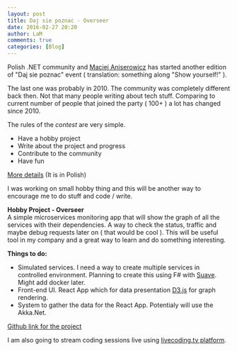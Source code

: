 ```yaml
---
layout: post
title: Daj sie poznac - Overseer
date: 2016-02-27 20:20
author: LaM
comments: true
categories: [Blog]
---
```

<p>Polish .NET community and <a href="http://www.maciejaniserowicz.com/">Maciej Aniserowicz</a> has started another edition of "Daj sie poznac" event ( translation: something along "Show yourself!" ).</p>

<p>The last one was probably in 2010. The community was completely different back then. Not that many people writing about tech stuff. Comparing to current number of people that joined the party ( 100+ ) a lot has changed since 2010.</p>

<p>The rules of the <em>contest</em> are very simple.</p>

<ul>
<li>Have a hobby project</li>
<li>Write about the project and progress</li>
<li>Contribute to the community</li>
<li>Have fun</li>
</ul>

<p><a href="http://www.maciejaniserowicz.com/daj-sie-poznac/regulamin/">More details</a> (It is in Polish)</p>

<p>I was working on small hobby thing and this will be another way to encourage me to do stuff and code / write.</p>

<p><strong>Hobby Project - Overseer</strong><br />
A simple microservices monitoring app that will show the graph of all the services with their dependencies. A way to check the status, traffic and maybe debug requests later on ( that would be cool ). This will be useful tool in my company and a great way to learn and do something interesting.</p>

<p><strong>Things to do:</strong></p>

<ul>
<li>Simulated services. I need a way to create multiple services in controlled environment. Planning to create this using F# with <a href="https://suave.io/">Suave</a>. Might add docker later.</li>
<li>Front-end UI. React App which for data presentation <a href="https://d3js.org/">D3.js</a> for graph rendering.</li>
<li>System to gather the data for the React App. Potentialy will use the Akka.Net.</li>
</ul>

<p><a href="https://github.com/michal-franc/OverSeer">Github link for the project</a></p>

<p>I am also going to stream coding sessions live using <a href="https://www.livecoding.tv/michal-franc/">livecoding.tv platform</a>.</p>

